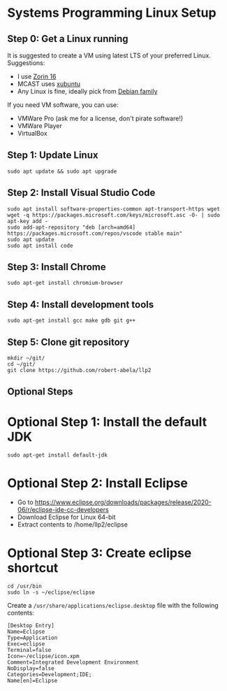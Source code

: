 # Systems Programming Linux Setup

## Step 0: Get a Linux running
It is suggested to create a VM using latest LTS of your preferred Linux. Suggestions:
- I use [Zorin 16](https://zorin.com/os/download/16/core/) 
- MCAST uses [xubuntu](http://ftp.uni-kl.de/pub/linux/ubuntu-dvd/xubuntu/releases/20.04/release/) 
- Any Linux is fine, ideally pick from [Debian family](https://en.wikipedia.org/wiki/List_of_Linux_distributions#Debian-based)

If you need VM software, you can use:
- VMWare Pro (ask me for a license, don't pirate software!)
- VMWare Player
- VirtualBox

## Step 1: Update Linux
    sudo apt update && sudo apt upgrade

## Step 2: Install Visual Studio Code
    sudo apt install software-properties-common apt-transport-https wget
    wget -q https://packages.microsoft.com/keys/microsoft.asc -O- | sudo apt-key add -
    sudo add-apt-repository "deb [arch=amd64] https://packages.microsoft.com/repos/vscode stable main"
    sudo apt update
    sudo apt install code

## Step 3: Install Chrome
    sudo apt-get install chromium-browser

## Step 4: Install development tools
    sudo apt-get install gcc make gdb git g++

## Step 5: Clone git repository
    mkdir ~/git/
    cd ~/git/
    git clone https://github.com/robert-abela/llp2

## Optional Steps

# Optional Step 1: Install the default JDK
    sudo apt-get install default-jdk

# Optional Step 2: Install Eclipse
- Go to https://www.eclipse.org/downloads/packages/release/2020-06/r/eclipse-ide-cc-developers
- Download Eclipse for Linux 64-bit
- Extract contents to /home/llp2/eclipse

# Optional Step 3: Create eclipse shortcut
    cd /usr/bin
    sudo ln -s ~/eclipse/eclipse

Create a ``/usr/share/applications/eclipse.desktop`` file with the following contents:

    [Desktop Entry]
    Name=Eclipse 
    Type=Application
    Exec=eclipse
    Terminal=false
    Icon=~/eclipse/icon.xpm
    Comment=Integrated Development Environment
    NoDisplay=false
    Categories=Development;IDE;
    Name[en]=Eclipse

